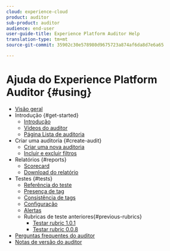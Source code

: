 ```yaml
---
cloud: experience-cloud
product: auditor
sub-product: auditor
audience: end-user
user-guide-title: Experience Platform Auditor Help
translation-type: tm+mt
source-git-commit: 35902c30e578980d9675723a874af6da8d7e6a65

---
```



# Ajuda do Experience Platform Auditor {#using}

+ [Visão geral](overview.md)
+ Introdução {#get-started}
   + [Introdução](get-started/getting-started.md)
   + [Vídeos do auditor](get-started/videos.md)
   + [Página Lista de auditoria](get-started/audit-list.md)
+ Criar uma auditoria {#create-audit}
   + [Criar uma nova auditoria](create-audit/create-new-audit.md)
   + [Incluir e excluir filtros](create-audit/filters.md)
+ Relatórios {#reports}
   + [Scorecard](reports/scorecard.md)
   + [Download do relatório](reports/download-report.md)
+ Testes {#tests}
   + [Referência do teste](tests/test-reference.md)
   + [Presença de tag](tests/test-ref-presence.md)
   + [Consistência de tags](tests/test-ref-consistency.md)
   + [Configuração](tests/test-ref-cfg.md)
   + [Alertas](tests/test-ref-alerts.md)
   + Rubricas de teste anteriores{#previous-rubrics}
      + [Testar rubric 1.0.1](tests/previous-rubrics/test-rubric1-0-1.md)
      + [Testar rubric 0.0.8](tests/previous-rubrics/test-rubric1-0.md)
+ [Perguntas frequentes do auditor](auditor-faq.md)
+ [Notas de versão do auditor](release-notes.md)
